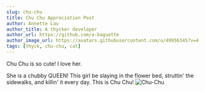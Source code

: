 ```yaml
---
slug: chu-chu
title: Chu Chu Appreciation Post
author: Annette Lau
author_title: A thycker developer
author_url: https://github.com/a-baguette
author_image_url: https://avatars.githubusercontent.com/u/49956345?v=4
tags: [thyck, chu-chu, cat]
---
```


Chu Chu is so cute! I love her.
<!--truncate-->

She is a chubby QUEEN! This girl be slaying in the flower bed, struttin' the sidewalks, and killin' it every day. This is Chu Chu!
![Chu-Chu](/img/chuchu.jpg)